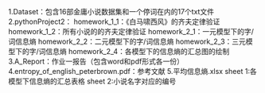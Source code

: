 1.Dataset：包含16部金庸小说数据集和一个停词在内的17个txt文件
2.pythonProject2：
	homework_1_1：《白马啸西风》的齐夫定律验证
	homework_1_2：所有小说的的齐夫定律验证
	homework_2_1：一元模型下的字/词信息熵
	homework_2_2：二元模型下的字/词信息熵
	homework_2_3：三元模型下的字/词信息熵
	homework_2_4：各模型下的信息熵的汇总图的绘制
3.A_Report：作业一报告（包含word和pdf形式各一份）
4.entropy_of_english_peterbrown.pdf：参考文献
5.平均信息熵.xlsx
	sheet 1:各模型下信息熵的汇总表格
	sheet 2:小说名字对应的编号
